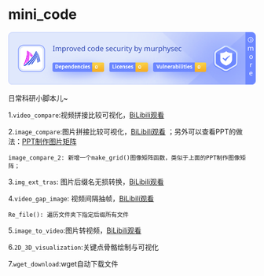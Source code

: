 # mini_code
[![Security Status](./source/1618321036001443840.svg)](https://www.murphysec.com/accept?code=4e7f9b357c1dc60fba014fe4914c346e&type=1&from=2&t=2)

日常科研小脚本儿~

1.`video_compare`:视频拼接比较可视化，[BiLibili观看](https://www.bilibili.com/video/BV1vP4y127gy/?spm_id_from=333.999.0.0&vd_source=1d5df1f3ef5b9d878809e5674ac44906) 

2.`image_compare`:图片拼接比较可视化，[BiLibili观看](https://www.bilibili.com/video/BV1MR4y1Z7ZT/?vd_source=1d5df1f3ef5b9d878809e5674ac44906)  ；另外可以查看PPT的做法：[PPT制作图片矩阵](https://www.bilibili.com/video/BV1F14y1n7LF/)

    image_compare_2: 新增一个make_grid()图像矩阵函数，类似于上面的PPT制作图像矩阵；

3.`img_ext_tras`:
图片后缀名无损转换，[BiLibili观看](https://www.bilibili.com/video/BV15B4y177Bi/?spm_id_from=333.999.0.0&vd_source=1d5df1f3ef5b9d878809e5674ac44906)

4.`video_gap_image`:
视频间隔抽帧，[BiLibili观看](https://www.bilibili.com/video/BV1te4y1b71V/?spm_id_from=333.999.0.0&vd_source=1d5df1f3ef5b9d878809e5674ac44906)

    Re_file(): 遍历文件夹下指定后缀所有文件

5.`image_to_video`:图片转视频，[BiLibili观看](https://www.bilibili.com/video/BV1vP4y127gy/?spm_id_from=333.999.0.0&vd_source=1d5df1f3ef5b9d878809e5674ac44906)

6.`2D_3D_visualization`:关键点骨骼绘制与可视化

7.`wget_download`:wget自动下载文件
